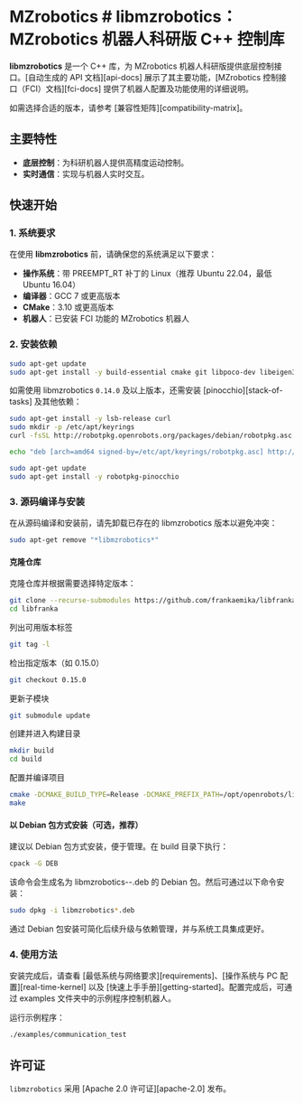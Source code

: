 # MZrobotics # libmzrobotics：MZrobotics 机器人科研版 C++ 控制库

**libmzrobotics** 是一个 C++ 库，为 MZrobotics 机器人科研版提供底层控制接口。[自动生成的 API 文档][api-docs] 展示了其主要功能，[MZrobotics 控制接口（FCI）文档][fci-docs] 提供了机器人配置及功能使用的详细说明。

如需选择合适的版本，请参考 [兼容性矩阵][compatibility-matrix]。

## 主要特性

- **底层控制**：为科研机器人提供高精度运动控制。
- **实时通信**：实现与机器人实时交互。

## 快速开始

### 1. 系统要求

在使用 **libmzrobotics** 前，请确保您的系统满足以下要求：

- **操作系统**：带 PREEMPT_RT 补丁的 Linux（推荐 Ubuntu 22.04，最低 Ubuntu 16.04）
- **编译器**：GCC 7 或更高版本
- **CMake**：3.10 或更高版本
- **机器人**：已安装 FCI 功能的 MZrobotics 机器人

### 2. 安装依赖

```bash
sudo apt-get update
sudo apt-get install -y build-essential cmake git libpoco-dev libeigen3-dev libfmt-dev
```

如需使用 libmzrobotics `0.14.0` 及以上版本，还需安装 [pinocchio][stack-of-tasks] 及其他依赖：

```bash
sudo apt-get install -y lsb-release curl
sudo mkdir -p /etc/apt/keyrings
curl -fsSL http://robotpkg.openrobots.org/packages/debian/robotpkg.asc | sudo tee /etc/apt/keyrings/robotpkg.asc
```

```bash
echo "deb [arch=amd64 signed-by=/etc/apt/keyrings/robotpkg.asc] http://robotpkg.openrobots.org/packages/debian/pub $(lsb_release -cs) robotpkg" | sudo tee /etc/apt/sources.list.d/robotpkg.list
```

```bash
sudo apt-get update
sudo apt-get install -y robotpkg-pinocchio
```

### 3. 源码编译与安装

在从源码编译和安装前，请先卸载已存在的 libmzrobotics 版本以避免冲突：

```bash
sudo apt-get remove "*libmzrobotics*"
```

#### 克隆仓库

克隆仓库并根据需要选择特定版本：

```bash
git clone --recurse-submodules https://github.com/frankaemika/libfranka.git
cd libfranka
```

列出可用版本标签

```bash
git tag -l
```

检出指定版本（如 0.15.0）

```bash
git checkout 0.15.0
```

更新子模块

```bash
git submodule update
```

创建并进入构建目录

```bash
mkdir build
cd build
```

配置并编译项目

```bash
cmake -DCMAKE_BUILD_TYPE=Release -DCMAKE_PREFIX_PATH=/opt/openrobots/lib/cmake -DBUILD_TESTS=OFF ..
make
```

#### 以 Debian 包方式安装（可选，推荐）

建议以 Debian 包方式安装，便于管理。在 build 目录下执行：

```bash
cpack -G DEB
```

该命令会生成名为 libmzrobotics--.deb 的 Debian 包。然后可通过以下命令安装：

```bash
sudo dpkg -i libmzrobotics*.deb
```

通过 Debian 包安装可简化后续升级与依赖管理，并与系统工具集成更好。

### 4. 使用方法

安装完成后，请查看 [最低系统与网络要求][requirements]、[操作系统与 PC 配置][real-time-kernel] 以及 [快速上手手册][getting-started]。配置完成后，可通过 examples 文件夹中的示例程序控制机器人。

运行示例程序：

```bash
./examples/communication_test 
```

## 许可证

`libmzrobotics` 采用 [Apache 2.0 许可证][apache-2.0] 发布。
